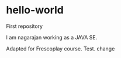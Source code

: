 # hello-world
First repository

I am nagarajan working as a JAVA SE.

Adapted for Frescoplay course. Test. change
